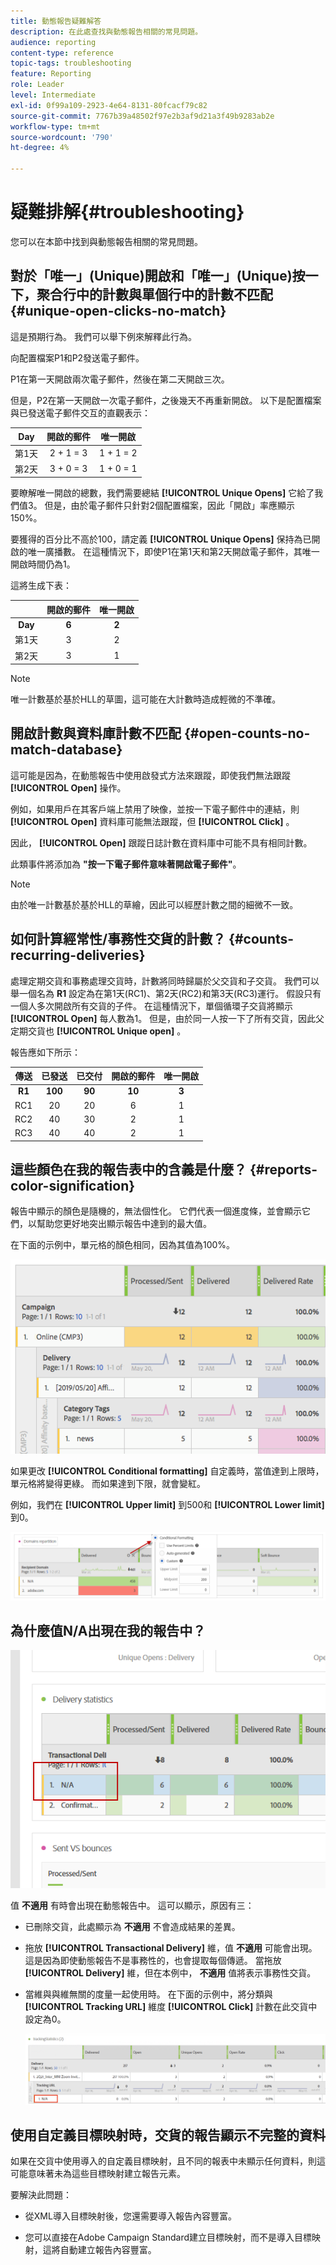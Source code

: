 ```yaml
---
title: 動態報告疑難解答
description: 在此處查找與動態報告相關的常見問題。
audience: reporting
content-type: reference
topic-tags: troubleshooting
feature: Reporting
role: Leader
level: Intermediate
exl-id: 0f99a109-2923-4e64-8131-80fcacf79c82
source-git-commit: 7767b39a48502f97e2b3af9d21a3f49b9283ab2e
workflow-type: tm+mt
source-wordcount: '790'
ht-degree: 4%

---
```


# 疑難排解{#troubleshooting}

您可以在本節中找到與動態報告相關的常見問題。

## 對於「唯一」(Unique)開啟和「唯一」(Unique)按一下，聚合行中的計數與單個行中的計數不匹配 {#unique-open-clicks-no-match}

這是預期行為。
我們可以舉下例來解釋此行為。

向配置檔案P1和P2發送電子郵件。

P1在第一天開啟兩次電子郵件，然後在第二天開啟三次。

但是，P2在第一天開啟一次電子郵件，之後幾天不再重新開啟。
以下是配置檔案與已發送電子郵件交互的直觀表示：

<table> 
 <thead> 
  <tr> 
   <th align="center"> <strong>Day</strong> <br /> </th> 
   <th align="center"> <strong>開啟的郵件</strong> <br /> </th> 
   <th align="center"> <strong>唯一開啟</strong> <br /> </th> 
  </tr> 
 </thead> 
 <tbody> 
  <tr> 
   <td align="center"> 第1天<br /> </td> 
   <td align="center"> 2 + 1 = 3<br /> </td> 
   <td align="center"> 1 + 1 = 2<br /> </td> 
  </tr> 
  <tr> 
   <td align="center"> 第2天<br /> </td> 
   <td align="center"> 3 + 0 = 3<br /> </td> 
   <td align="center"> 1 + 0 = 1<br /> </td> 
  </tr>
 </tbody> 
</table>

要瞭解唯一開啟的總數，我們需要總結 **[!UICONTROL Unique Opens]** 它給了我們值3。 但是，由於電子郵件只針對2個配置檔案，因此「開啟」率應顯示150%。

要獲得的百分比不高於100，請定義 **[!UICONTROL Unique Opens]** 保持為已開啟的唯一廣播數。 在這種情況下，即使P1在第1天和第2天開啟電子郵件，其唯一開啟時間仍為1。

這將生成下表：

<table> 
 <thead> 
  <tr> 
   <th align="center"> <strong></strong> <br /> </th> 
   <th align="center"> <strong>開啟的郵件</strong> <br /> </th> 
   <th align="center"> <strong>唯一開啟</strong> <br /> </th> 
  </tr> 
 </thead> 
 <tbody> 
  <tr> 
   <td align="center"> <strong> Day </strong><br /> </td> 
   <td align="center"> <strong> 6 </strong><br /> </td> 
   <td align="center"> <strong> 2</strong><br /> </td>
  </tr> 
  <tr> 
   <td align="center"> 第1天<br /> </td> 
   <td align="center"> 3<br /> </td> 
   <td align="center"> 2<br /> </td>
  </tr> 
  <tr> 
   <td align="center"> 第2天<br /> </td> 
   <td align="center"> 3<br /> </td> 
   <td align="center"> 1<br /> </td> 
  </tr> 
 </tbody> 
</table>

>[!NOTE]
>
>唯一計數基於基於HLL的草圖，這可能在大計數時造成輕微的不準確。

## 開啟計數與資料庫計數不匹配 {#open-counts-no-match-database}

這可能是因為，在動態報告中使用啟發式方法來跟蹤，即使我們無法跟蹤 **[!UICONTROL Open]** 操作。

例如，如果用戶在其客戶端上禁用了映像，並按一下電子郵件中的連結，則 **[!UICONTROL Open]** 資料庫可能無法跟蹤，但 **[!UICONTROL Click]** 。

因此， **[!UICONTROL Open]** 跟蹤日誌計數在資料庫中可能不具有相同計數。

此類事件將添加為 **&quot;按一下電子郵件意味著開啟電子郵件&quot;**。

>[!NOTE]
>
>由於唯一計數基於基於HLL的草繪，因此可以經歷計數之間的細微不一致。

## 如何計算經常性/事務性交貨的計數？ {#counts-recurring-deliveries}

處理定期交貨和事務處理交貨時，計數將同時歸屬於父交貨和子交貨。
我們可以舉一個名為 **R1** 設定為在第1天(RC1)、第2天(RC2)和第3天(RC3)運行。
假設只有一個人多次開啟所有交貨的子件。 在這種情況下，單個循環子交貨將顯示 **[!UICONTROL Open]** 每人數為1。
但是，由於同一人按一下了所有交貨，因此父定期交貨也 **[!UICONTROL Unique open]** 。

報告應如下所示：

<table> 
 <thead> 
  <tr> 
   <th align="center"> <strong>傳送</strong> <br /> </th> 
   <th align="center"> <strong>已發送</strong> <br /> </th> 
   <th align="center"> <strong>已交付</strong> <br /> </th>
   <th align="center"> <strong>開啟的郵件</strong> <br /> </th> 
   <th align="center"> <strong>唯一開啟</strong> <br /> </th>
  </tr> 
 </thead> 
 <tbody> 
  <tr> 
   <td align="center"> <strong>R1</strong><br/> </td> 
   <td align="center"> <strong>100</strong><br/> </td> 
   <td align="center"> <strong>90</strong><br/> </td> 
   <td align="center"> <strong>10</strong><br/> </td> 
   <td align="center"> <strong>3</strong><br/> </td> 
  </tr> 
  <tr> 
   <td align="center"> RC1<br/> </td> 
   <td align="center"> 20<br /> </td> 
   <td align="center"> 20<br /> </td> 
   <td align="center"> 6<br /> </td> 
   <td align="center"> 1<br /> </td> 
  </tr>
    <tr> 
   <td align="center"> RC2<br /> </td> 
   <td align="center"> 40<br /> </td> 
   <td align="center"> 30<br /> </td> 
   <td align="center"> 2<br /> </td> 
   <td align="center"> 1<br /> </td> 
  </tr> 
    <tr> 
   <td align="center"> RC3<br /> </td> 
   <td align="center"> 40<br /> </td> 
   <td align="center"> 40<br /> </td> 
   <td align="center"> 2<br /> </td> 
   <td align="center"> 1<br /> </td> 
  </tr> 
 </tbody> 
</table>

## 這些顏色在我的報告表中的含義是什麼？ {#reports-color-signification}

報告中顯示的顏色是隨機的，無法個性化。 它們代表一個進度條，並會顯示它們，以幫助您更好地突出顯示報告中達到的最大值。

在下面的示例中，單元格的顏色相同，因為其值為100%。

![](assets/troubleshooting_1.png)

如果更改 **[!UICONTROL Conditional formatting]** 自定義時，當值達到上限時，單元格將變得更綠。 而如果達到下限，就會變紅。

例如，我們在 **[!UICONTROL Upper limit]** 到500和 **[!UICONTROL Lower limit]** 到0。

![](assets/troubleshooting_2.png)

## 為什麼值N/A出現在我的報告中？

![](assets/troubleshooting_3.png)

值 **不適用** 有時會出現在動態報告中。 這可以顯示，原因有三：

* 已刪除交貨，此處顯示為 **不適用** 不會造成結果的差異。
* 拖放 **[!UICONTROL Transactional Delivery]** 維，值 **不適用** 可能會出現。 這是因為即使動態報告不是事務性的，也會提取每個傳遞。 當拖放 **[!UICONTROL Delivery]** 維，但在本例中， **不適用** 值將表示事務性交貨。
* 當維與與維無關的度量一起使用時。 在下面的示例中，將分類與 **[!UICONTROL Tracking URL]** 維度 **[!UICONTROL Click]** 計數在此交貨中設定為0。

   ![](assets/troubleshooting_4.png)

## 使用自定義目標映射時，交貨的報告顯示不完整的資料

如果在交貨中使用導入的自定義目標映射，且不同的報表中未顯示任何資料，則這可能意味著未為這些目標映射建立報告元素。

要解決此問題：

* 從XML導入目標映射後，您還需要導入報告內容豐富。

* 您可以直接在Adobe Campaign Standard建立目標映射，而不是導入目標映射，這將自動建立報告內容豐富。
